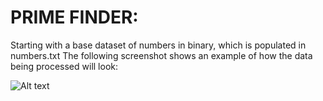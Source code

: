 # PRIME FINDER:

Starting with a base dataset of numbers in binary, which is populated in numbers.txt
The following screenshot shows an example of how the data being processed will look:

![Alt text](../../screenshot.png)

